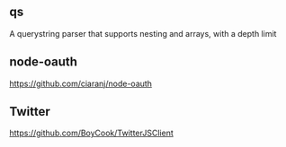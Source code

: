 qs
----------
A querystring parser that supports nesting and arrays, with a depth limit

node-oauth
----------
https://github.com/ciaranj/node-oauth	

Twitter
----------
https://github.com/BoyCook/TwitterJSClient